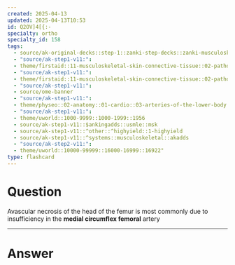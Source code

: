 ```yaml
---
created: 2025-04-13
updated: 2025-04-13T10:53
id: Q2OV]4[{:-
specialty: ortho
specialty_id: 158
tags:
  - source/ak-original-decks::step-1::zanki-step-decks::zanki-musculoskeletal::musculoskeletal-pathology
  - "source/ak-step1-v11:": 
  - theme/firstaid::11-musculoskeletal-skin-connective-tissue::02-pathology::04-common-hip-&-knee-conditions::hip::avascular-necrosis-of-femoral-head
  - "source/ak-step1-v11:": 
  - theme/firstaid::11-musculoskeletal-skin-connective-tissue::02-pathology::13-avascular-necrosis-of-bone
  - "source/ak-step1-v11:": 
  - source/ome-banner
  - "source/ak-step1-v11:": 
  - theme/physeo::02-anatomy::01-cardio::03-arteries-of-the-lower-body
  - "source/ak-step1-v11:": 
  - theme/uworld::1000-9999::1000-1999::1956
  - source/ak-step1-v11::$ankingadds::usmle::msk
  - source/ak-step1-v11::^other::^highyield::1-highyield
  - source/ak-step1-v11::^systems::musculoskeletal::akadds
  - "source/ak-step2-v11:": 
  - theme/uworld::10000-99999::16000-16999::16922"
type: flashcard
---
```


# Question
Avascular necrosis of the head of the femur is most commonly due to insufficiency in the **medial circumflex femoral** artery

---

# Answer
